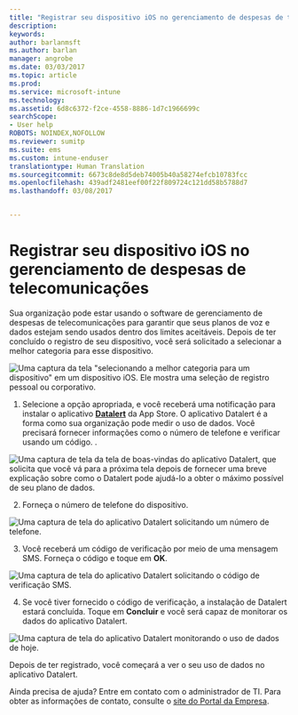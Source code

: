 ```yaml
---
title: "Registrar seu dispositivo iOS no gerenciamento de despesas de telecomunicações com o Intune"
description: 
keywords: 
author: barlanmsft
ms.author: barlan
manager: angrobe
ms.date: 03/03/2017
ms.topic: article
ms.prod: 
ms.service: microsoft-intune
ms.technology: 
ms.assetid: 6d8c6372-f2ce-4558-8886-1d7c1966699c
searchScope:
- User help
ROBOTS: NOINDEX,NOFOLLOW
ms.reviewer: sumitp
ms.suite: ems
ms.custom: intune-enduser
translationtype: Human Translation
ms.sourcegitcommit: 6673c8de8d5deb74005b40a58274efcb10783fcc
ms.openlocfilehash: 439adf2481eef00f22f809724c121dd58b5788d7
ms.lasthandoff: 03/08/2017


---
```


# <a name="enroll-your-ios-device-in-telecom-expense-management"></a>Registrar seu dispositivo iOS no gerenciamento de despesas de telecomunicações

Sua organização pode estar usando o software de gerenciamento de despesas de telecomunicações para garantir que seus planos de voz e dados estejam sendo usados dentro dos limites aceitáveis. Depois de ter concluído o registro de seu dispositivo, você será solicitado a selecionar a melhor categoria para esse dispositivo.

  ![Uma captura da tela "selecionando a melhor categoria para um dispositivo" em um dispositivo iOS. Ele mostra uma seleção de registro pessoal ou corporativo.](./media/ios-enroll-10-tem-select-best-category.png)

1. Selecione a opção apropriada, e você receberá uma notificação para instalar o aplicativo [__Datalert__](https://itunes.apple.com/us/app/datalert/id771029268?mt=8) da App Store. O aplicativo Datalert é a forma como sua organização pode medir o uso de dados. Você precisará fornecer informações como o número de telefone e verificar usando um código. .

  ![Uma captura de tela da tela de boas-vindas do aplicativo Datalert, que solicita que você vá para a próxima tela depois de fornecer uma breve explicação sobre como o Datalert pode ajudá-lo a obter o máximo possível de seu plano de dados.](./media/ios-enroll-11-tem-datalert-setup.png)

2. Forneça o número de telefone do dispositivo.

  ![Uma captura de tela do aplicativo Datalert solicitando um número de telefone.](./media/ios-enroll-12-tem-datalert-phone-number.png)

3. Você receberá um código de verificação por meio de uma mensagem SMS. Forneça o código e toque em __OK__.

  ![Uma captura de tela do aplicativo Datalert solicitando o código de verificação SMS.](./media/ios-enroll-13-tem-datalert-sms.png)

4. Se você tiver fornecido o código de verificação, a instalação de Datalert estará concluída. Toque em __Concluir__ e você será capaz de monitorar os dados do aplicativo Datalert.

  ![Uma captura de tela do aplicativo Datalert monitorando o uso de dados de hoje.](./media/ios-enroll-14-tem-datalert-monitoring-active.png)

Depois de ter registrado, você começará a ver o seu uso de dados no aplicativo Datalert.

Ainda precisa de ajuda? Entre em contato com o administrador de TI. Para obter as informações de contato, consulte o [site do Portal da Empresa](http://portal.manage.microsoft.com).

